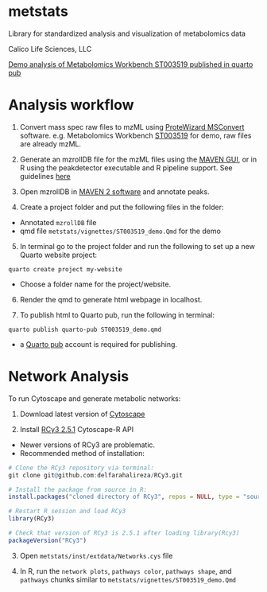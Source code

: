 # metstats
Library for standardized analysis and visualization of metabolomics data

Calico Life Sciences, LLC

[Demo analysis of Metabolomics Workbench ST003519 published in quarto pub](https://delfarah.quarto.pub/metstats-demo---metabolomics-workbench-st003519-dd5a/)

# Analysis workflow

1. Convert mass spec raw files to mzML using [ProteWizard MSConvert](https://proteowizard.sourceforge.io/tools/msconvert.html) software.
e.g. Metabolomics Workbench [ST003519](https://www.metabolomicsworkbench.org/data/DRCCMetadata.php?Mode=Study&DataMode=AllData&StudyID=ST003519&StudyType=MS&ResultType=1#DataTabs) for demo, raw files are already mzML.

2. Generate an mzrollDB file for the mzML files using the [MAVEN GUI](https://github.com/eugenemel/maven/releases), or in R using the peakdetector executable and R pipeline support. See guidelines [here](https://github.com/eugenemel/maven/blob/master/peakdetector_pipeline/README.md)

3. Open mzrollDB in [MAVEN 2 software](https://www.mdpi.com/2218-1989/12/8/684) and annotate peaks.

4. Create a project folder and put the following files in the folder:
- Annotated ```mzrollDB``` file
- qmd file ```metstats/vignettes/ST003519_demo.Qmd``` for the demo

5. In terminal go to the project folder and run the following to set up a new Quarto website project:
```
quarto create project my-website
```
- Choose a folder name for the project/website.

6. Render the qmd to generate html webpage in localhost.

7. To publish html to Quarto pub, run the following in terminal:
```
quarto publish quarto-pub ST003519_demo.qmd
```
- a [Quarto pub](https://quartopub.com/) account is required for publishing.

# Network Analysis

To run Cytoscape and generate metabolic networks:

1. Download latest version of [Cytoscape](https://cytoscape.org/download.html)

2. Install [RCy3 2.5.1](https://github.com/delfarahalireza/RCy3) Cytoscape-R API
- Newer versions of RCy3 are problematic.
- Recommended method of installation:

```r
# Clone the RCy3 repository via terminal:
git clone git@github.com:delfarahalireza/RCy3.git

# Install the package from source in R:
install.packages("cloned directory of RCy3", repos = NULL, type = "source")

# Restart R session and load RCy3
library(RCy3)

# Check that version of RCy3 is 2.5.1 after loading library(Rcy3)
packageVersion("RCy3")

```

3. Open ```metstats/inst/extdata/Networks.cys``` file

4. In R, run the ```network plots```, ```pathways color```, ```pathways shape```, and ```pathways``` chunks similar to ```metstats/vignettes/ST003519_demo.Qmd```
